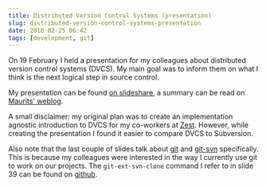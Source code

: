 ```yaml
---
title: Distributed Version Control Systems (presentation)
slug: distributed-version-control-systems-presentation
date: 2010-02-25 06:42
tags: [development, git]
---
```


On 19 February I held a presentation for my colleagues about
distributed version control systems (DVCS). My main goal was to inform
them on what I think is the next logical step in source control.

My presentation can be found
[on slideshare](http://www.slideshare.net/markvl/distributed-version-control-systems-3270524),
a summary can be read on
[Maurits' weblog](http://maurits.vanrees.org/weblog/archive/2010/02/presentations-at-zest#mark-dvcs).

A small disclaimer: my original plan was to create an implementation
agnostic introduction to DVCS for my co-workers at
[Zest](http://zestsoftware.nl/). However, while creating the
presentation I found it easier to compare DVCS to Subversion.

Also note that the last couple of slides talk about
[git](http://git-scm.com/) and
[git-svn](http://www.kernel.org/pub/software/scm/git/docs/git-svn.html)
specifically. This is because my colleagues were interested in the way
I currently use git to work on our projects. The `git-ext-svn-clone`
command I refer to in slide 39 can be found on
[github](http://github.com/markvl/git-svn-clone-externals).

